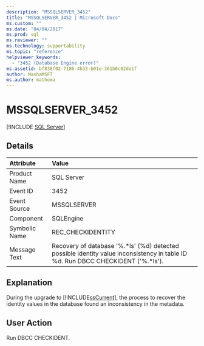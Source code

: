 ```yaml
---
description: "MSSQLSERVER_3452"
title: "MSSQLSERVER_3452 | Microsoft Docs"
ms.custom: ""
ms.date: "04/04/2017"
ms.prod: sql
ms.reviewer: ""
ms.technology: supportability
ms.topic: "reference"
helpviewer_keywords: 
  - "3452 (Database Engine error)"
ms.assetid: bf838f02-7186-4b33-b01e-361b0c02de1f
author: MashaMSFT
ms.author: mathoma
---
```

# MSSQLSERVER_3452
 [!INCLUDE [SQL Server](../../includes/applies-to-version/sqlserver.md)]
  
## Details  
  
| Attribute | Value |  
| :-------- | :---- |  
|Product Name|SQL Server|  
|Event ID|3452|  
|Event Source|MSSQLSERVER|  
|Component|SQLEngine|  
|Symbolic Name|REC_CHECKIDENTITY|  
|Message Text|Recovery of database '%.*ls' (%d) detected possible identity value inconsistency in table ID %d. Run DBCC CHECKIDENT ('%.\*ls').|  
  
## Explanation  
During the upgrade to [!INCLUDE[ssCurrent](../../includes/sscurrent-md.md)], the process to recover the identity values in the database found an inconsistency in the metadata.  
  
## User Action  
Run DBCC CHECKIDENT.  
  

